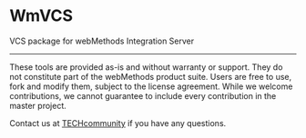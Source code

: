 # WmVCS
VCS package for webMethods Integration Server

______________________
These tools are provided as-is and without warranty or support. They do not constitute part of the webMethods product suite. Users are free to use, fork and modify them, subject to the license agreement. While we welcome contributions, we cannot guarantee to include every contribution in the master project.	

Contact us at [TECHcommunity](mailto:technologycommunity@softwareag.com?subject=Github/SoftwareAG) if you have any questions.
